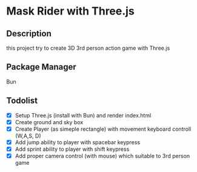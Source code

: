 # Mask Rider with Three.js

## Description

this project try to create 3D 3rd person action game with Three.js

## Package Manager

Bun

## Todolist

- [x] Setup Three.js (install with Bun) and render index.html
- [x] Create ground and sky box
- [x] Create Player (as simeple rectangle) with movement keyboard controll (W,A,S, D)
- [x] Add jump ability to player with spacebar keypress
- [x] Add sprint ability to player with shift keypress
- [x] Add proper camera control (with mouse) which suitable to 3rd person game 